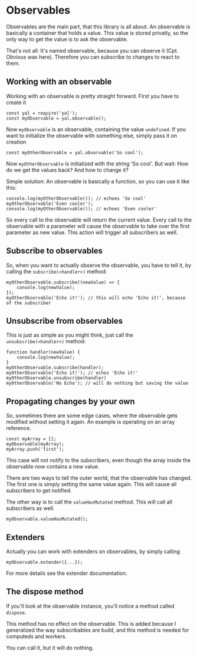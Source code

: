# Observables #

Observables are the main part, that this library is all about. An observable is
basically a container that holds a value. This value is stored privatly, so the
only way to get the value is to ask the observable.

That's not all: It's named observable, because you can observe it (Cpt. Obvious
was here). Therefore you can subscribe to changes to react to them.

## Working with an observable ##

Working with an observable is pretty straight forward. First you have to create
it

    const yal = require('yal');
    const myObservable = yal.observable();

Now `myObservable` is an observable, containing the value `undefined`. If you
want to initialize the observable with something else, simply pass it on creation

    const myOtherObservable = yal.observable('So cool');

Now `myOtherObservable` is initialized with the string 'So cool'. But wait: How
do we get the values back? And how to change it?

Simple solution: An observable is basically a function, so you can use it like
this:

    console.log(myOtherObservable()); // echoes 'So cool'
    myOtherObservable('Even cooler');
    console.log(myOtherObservable()); // echoes 'Even cooler'

So every call to the observable will return the current value. Every call to the
observable with a parameter will cause the observable to take over the first
parameter as new value. This action will trigger all subscribers as well.

## Subscribe to observables ##

So, when you want to actually observe the observable, you have to tell it, by calling
the `subscribe(<handler>)` method:

    myOtherObservable.subscribe((newValue) => {
        console.log(newValue);
    });
    myOtherObservable('Echo it!'); // this will echo 'Echo it!', because of the subscriber

## Unsubscribe from observables ##

This is just as simple as you might think, just call the `unsubscribe(<handler>)`
method:

    function handler(newValue) {
        console.log(newValue);
    }
    myOtherObservable.subscribe(handler);
    myOtherObservable('Echo it!'); // echos 'Echo it!'
    myOtherObservable.unsubscribe(handler)
    myOtherObservable('No Echo'); // will do nothing but saving the value

## Propagating changes by your own ##

So, sometimes there are some edge cases, where the observable gets modified without
setting it again. An example is operating on an array reference.

    const myArray = [];
    myObservable(myArray);
    myArray.push('first');

This case will not notify to the subscribers, even though the array inside the
observable now contains a new value.

There are two ways to tell the outer world, that the observable has changed. The
first one is simply setting the same value again. This will cause all subscribers
to get notified.

The other way is to call the `valueHasMutated` method. This will call all subscribers
as well.

    myObservable.valueHasMutated();

## Extenders ##

Actually you can work with extenders on observables, by simply calling

    myObservable.extender({...});

For more details see the extender documentation.

## The dispose method ##

If you'll look at the observable instance, you'll notice a method called `dispose`.

This method has no effect on the observable. This is added because I generalized
the way subscribables are build, and this method is needed for computeds and workers.

You can call it, but it will do nothing.
